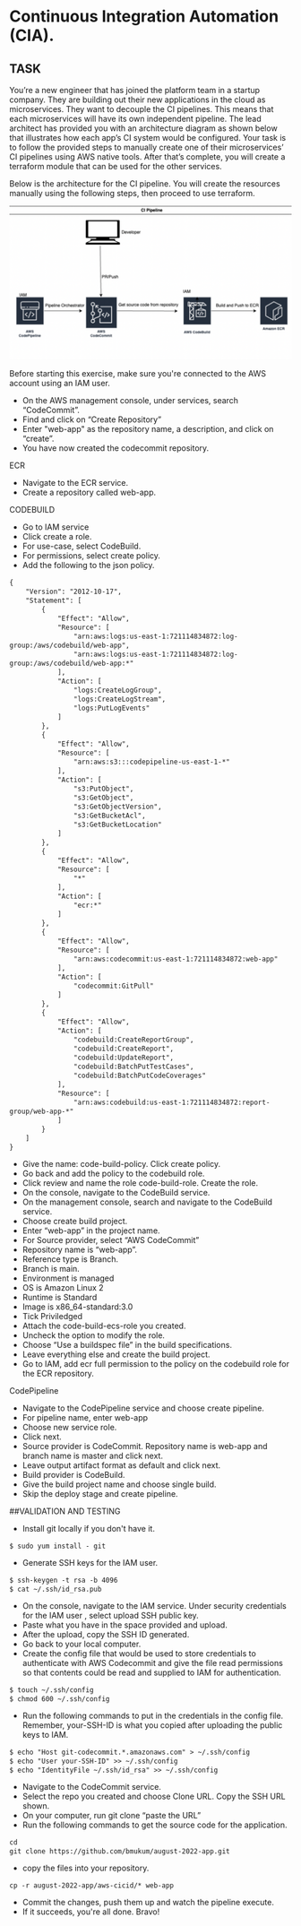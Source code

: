 # Continuous Integration Automation (CIA).
## TASK
You’re a new engineer that has joined the platform team in a startup company. They are building out their new applications in the cloud as microservices. They want to decouple the CI pipelines. This means that each microservices will have its own independent pipeline. The lead architect has provided you with an architecture diagram as shown below that illustrates how each app’s CI system would be configured.
Your task is to follow the provided steps to manually create one of their microservices’ CI pipelines using AWS native tools. After that’s complete, you will create a terraform module that can be used for the other services.

Below is the architecture for the CI pipeline. You will create the resources manually using the following steps, then proceed to use terraform.


![image](architecture.png)


Before starting this exercise, make sure you're connected to the AWS account using an IAM user.
- On the AWS management console, under services, search “CodeCommit”.
- Find and click on “Create Repository”
- Enter  "web-app" as the repository name, a description, and click on “create”.
- You have now created the codecommit repository.

ECR
- Navigate to the ECR service.
- Create a repository called web-app.

CODEBUILD
- Go to IAM service
- Click create a role.
- For use-case, select CodeBuild.
- For permissions, select create policy.
- Add the following to the json policy.
  
```
{
    "Version": "2012-10-17",
    "Statement": [
        {
            "Effect": "Allow",
            "Resource": [
                "arn:aws:logs:us-east-1:721114834872:log-group:/aws/codebuild/web-app",
                "arn:aws:logs:us-east-1:721114834872:log-group:/aws/codebuild/web-app:*"
            ],
            "Action": [
                "logs:CreateLogGroup",
                "logs:CreateLogStream",
                "logs:PutLogEvents"
            ]
        },
        {
            "Effect": "Allow",
            "Resource": [
                "arn:aws:s3:::codepipeline-us-east-1-*"
            ],
            "Action": [
                "s3:PutObject",
                "s3:GetObject",
                "s3:GetObjectVersion",
                "s3:GetBucketAcl",
                "s3:GetBucketLocation"
            ]
        },
        {
            "Effect": "Allow",
            "Resource": [
                "*"
            ],
            "Action": [
                "ecr:*"
            ]
        },
        {
            "Effect": "Allow",
            "Resource": [
                "arn:aws:codecommit:us-east-1:721114834872:web-app"
            ],
            "Action": [
                "codecommit:GitPull"
            ]
        },
        {
            "Effect": "Allow",
            "Action": [
                "codebuild:CreateReportGroup",
                "codebuild:CreateReport",
                "codebuild:UpdateReport",
                "codebuild:BatchPutTestCases",
                "codebuild:BatchPutCodeCoverages"
            ],
            "Resource": [
                "arn:aws:codebuild:us-east-1:721114834872:report-group/web-app-*"
            ]
        }
    ]
}
```

- Give the name: code-build-policy. Click create policy.
- Go back and add the policy to the codebuild role.
- Click review and name the role code-build-role. Create the role.
- On the console, navigate to the CodeBuild service.
- On the management console, search and navigate to the CodeBuild service.
- Choose create build project.
- Enter “web-app” in the project name.
- For Source provider, select “AWS CodeCommit”
- Repository name is “web-app”. 
- Reference type is Branch.
- Branch is main.
- Environment is managed
- OS is Amazon Linux 2
- Runtime is Standard
- Image is x86_64-standard:3.0
- Tick Priviledged 
- Attach the code-build-ecs-role you created.
- Uncheck the option to modify the role.
- Choose “Use a buildspec file” in the build specifications.
- Leave everything else and create the build project.
- Go to IAM, add ecr full permission to the policy on the codebuild role for the ECR repository.

CodePipeline
- Navigate to the CodePipeline service and choose create pipeline.
- For pipeline name, enter web-app
- Choose new service role.
- Click next.
- Source provider is CodeCommit. Repository name is web-app and branch name is master and click next.
- Leave output artifact format as default and click next.
- Build provider is CodeBuild.
- Give the build project name and choose single build.
- Skip the deploy stage and create pipeline.

##VALIDATION AND TESTING
- Install git locally if you don't have it.
```
$ sudo yum install - git
```
- Generate SSH keys for the IAM user.
```
$ ssh-keygen -t rsa -b 4096
$ cat ~/.ssh/id_rsa.pub
```
- On the console, navigate to the IAM service. Under security credentials for the IAM user , select upload SSH public key.
- Paste what you have in the space provided and upload.
- After the upload, copy the SSH ID generated.
- Go back to your local computer.
- Create the config file that would be used to store credentials to authenticate with AWS Codecommit and give the file read permissions so that contents could be read and supplied to IAM for authentication.
```
$ touch ~/.ssh/config
$ chmod 600 ~/.ssh/config
```
- Run the following commands to put in the credentials in the config file. Remember, your-SSH-ID is what you copied after uploading the public keys to IAM.
```
$ echo "Host git-codecommit.*.amazonaws.com" > ~/.ssh/config
$ echo "User your-SSH-ID" >> ~/.ssh/config
$ echo "IdentityFile ~/.ssh/id_rsa" >> ~/.ssh/config
```
- Navigate to the CodeCommit service. 
- Select the repo you created and choose Clone URL. Copy the SSH URL shown.
- On your computer, run git clone “paste the URL”
- Run the following commands to get the source code for the application.
```
cd
git clone https://github.com/bmukum/august-2022-app.git
```
- copy the files into your repository.
```
cp -r august-2022-app/aws-cicid/* web-app
```
- Commit the changes, push them up and watch the pipeline execute.
- If it succeeds, you're all done. Bravo!


